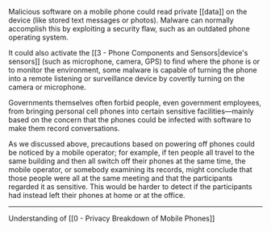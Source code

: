 Malicious software on a mobile phone could read private [[data]] on the device (like stored text messages or photos). Malware can normally accomplish this by exploiting a security flaw, such as an outdated phone operating system.

It could also activate the [[3 - Phone Components and Sensors|device's sensors]] (such as microphone, camera, GPS) to find where the phone is or to monitor the environment, some malware is capable of turning the phone into a remote listening or surveillance device by covertly turning on the camera or microphone.

Governments themselves often forbid people, even government employees, from bringing personal cell phones into certain sensitive facilities—mainly based on the concern that the phones could be infected with software to make them record conversations.

As we discussed above, precautions based on powering off phones could be noticed by a mobile operator; for example, if ten people all travel to the same building and then all switch off their phones at the same time, the mobile operator, or somebody examining its records, might conclude that those people were all at the same meeting and that the participants regarded it as sensitive. This would be harder to detect if the participants had instead left their phones at home or at the office.

---

Understanding of [[0 - Privacy Breakdown of Mobile Phones]]